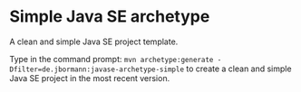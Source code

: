 # Simple Java SE archetype

A clean and simple Java SE project template.

Type in the command prompt:
```mvn archetype:generate -Dfilter=de.jbormann:javase-archetype-simple```
to create a clean and simple Java SE project in the most recent version.
